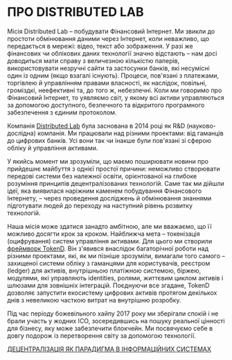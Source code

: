 # ПРО DISTRIBUTED LAB

Місія Distributed Lab – побудувати Фінансовий Інтернет. Ми звикли до простоти обмінювання даними через Інтернет, коли неважливо, що передається в мережі: відео, текст або зображення. У разі же фінансових чи облікових даних технології значно відстають – нам досі доводиться мати справу з величезною кількістю паперів, використовувати незручні сайти та застосунки банків, які несумісні один із одним (якщо взагалі існують). Процеси, пов'язані з платежами, торгівлею й управлінням правами власності, як наслідок, повільні, громіздкі, неефективні та, до того ж, небезпечні. Коли ми говоримо про Фінансовий Інтернет, то уявляємо світ, у якому всі активи управляються за допомогою доступного, безпечного та відкритого програмного забезпечення з єдиним протоколом.

Компанія [Distributed Lab](https://distributedlab.com/) була заснована в 2014 році як R&D (науково-дослідна) компанія. Ми працювали над різними проектами: від гаманців до цифрових банків. Усі вони так чи інакше були пов'язані зі сферою обліку й управління активами.

У якийсь момент ми зрозуміли, що маємо поширювати новини про прийдешнє майбуття з однієї простої причини: неможливо створювати передові системи без належної освіти, орієнтованої на глибоке розуміння принципів децентралізованих технологій. Саме так ми дійшли ідеї, яка виявилася наріжним каменем побудування Фінансового Інтернету, – через проведення досліджень й обмінювання знаннями підготувати людей до переходу на наступний рівень розвитку технологій.

Наша місія може здатися занадто амбітною, але ми вважаємо, що її можливо досягти крок за кроком. Найближча мета – токенізація (оцифрування) систем управління активами. Для цього ми створили [фреймворк TokenD](https://tokend.io/). Він з'явився внаслідок багаторічної роботи над різними проектами, які, як ми пізніше зрозуміли, вимагали того самого – захищеної системи обліку з гаманцями для користувачів, реєстром (ledger) для активів, внутрішньою платіжною системою, біржею, модулями, які управляють identities, ролями, життєвим циклом активів і шлюзами для зовнішніх інтеграцій. Поєднуючи все згадане, TokenD дозволяє запустити екосистему цифрових активів протягом декількох днів з невеликою часткою витрат на внутрішню розробку.

Під час періоду божевільного хайпу 2017 року ми зберігали спокій і не брали участь у жодних ICO, зосередившись на пошуку реальної цінності для бізнесу, яку може забезпечити блокчейн. Ми посвячуємо себе в довгу подорож із перетворення світу за допомогою технології.

[ДЕЦЕНТРАЛІЗАЦІЯ ЯК ПАРАДИГМА В ІНФОРМАЦІЙНИХ СИСТЕМАХ](https://github.com/distributed-lab/blockchain-and-decentralized-systems-book/blob/main/chapters/volume-2/ua/1-decentralization-as-a-paradigm-in-information-systems.md)
